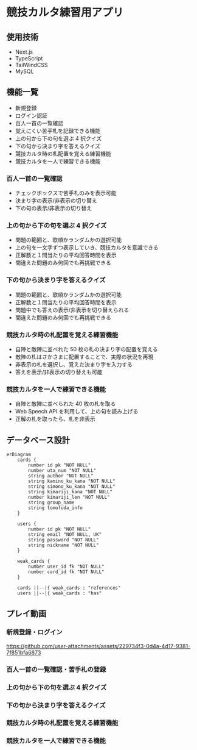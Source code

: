 # 競技カルタ練習用アプリ

## 使用技術

- Next.js
- TypeScript
- TailWindCSS
- MySQL

## 機能一覧

- 新規登録
- ログイン認証
- 百人一首の一覧確認
- 覚えにくい苦手札を記録できる機能
- 上の句から下の句を選ぶ 4 択クイズ
- 下の句から決まり字を答えるクイズ
- 競技カルタ時の札配置を覚える練習機能
- 競技カルタを一人で練習できる機能

### 百人一首の一覧確認

- チェックボックスで苦手札のみを表示可能
- 決まり字の表示/非表示の切り替え
- 下の句の表示/非表示の切り替え

### 上の句から下の句を選ぶ 4 択クイズ

- 問題の範囲と、歌順かランダムかの選択可能
- 上の句を一文字ずつ表示していき、競技カルタを意識できる
- 正解数と１問当たりの平均回答時間を表示
- 間違えた問題のみ何回でも再挑戦できる

### 下の句から決まり字を答えるクイズ

- 問題の範囲と、歌順かランダムかの選択可能
- 正解数と１問当たりの平均回答時間を表示
- 問題中でも答えの表示/非表示を切り替えられる
- 間違えた問題のみ何回でも再挑戦できる

### 競技カルタ時の札配置を覚える練習機能

- 自陣と敵陣に並べれた 50 枚の札の決まり字の配置を覚える
- 敵陣の札はさかさまに配置することで、実際の状況を再現
- 非表示の札を選択し、覚えた決まり字を入力する
- 答えを表示/非表示の切り替えも可能

### 競技カルタを一人で練習できる機能

- 自陣と敵陣に並べられた 40 枚の札を取る
- Web Speech API を利用して、上の句を読み上げる
- 正解の札を取ったら、札を非表示

## データベース設計

```mermaid
erDiagram
    cards {
        number id pk "NOT NULL"
        number uta_num "NOT NULL"
        string author "NOT NULL"
        string kamino_ku_kana "NOT NULL"
        string simono_ku_kana "NOT NULL"
        string kimariji_kana "NOT NULL"
        number kimariji_len "NOT NULL"
        string group_name
        string tomofuda_info
    }

    users {
        number id pk "NOT NULL"
        string email "NOT NULL, UK"
        string password "NOT NULL"
        string nickname "NOT NULL"
    }

    weak_cards {
        number user_id fk "NOT NULL"
        number card_id fk "NOT NULL"
    }

    cards ||--|{ weak_cards : "references"
    users ||--|{ weak_cards : "has"
```

## プレイ動画

### 新規登録・ログイン

https://github.com/user-attachments/assets/229734f3-0d4a-4d17-9381-7f851bfa6873

### 百人一首の一覧確認・苦手札の登録

### 上の句から下の句を選ぶ 4 択クイズ

### 下の句から決まり字を答えるクイズ

### 競技カルタ時の札配置を覚える練習機能

### 競技カルタを一人で練習できる機能
